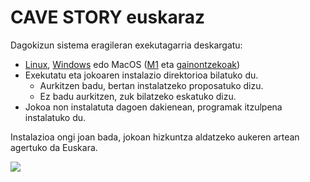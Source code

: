 # CAVE STORY euskaraz

Dagokizun sistema eragileran exekutagarria deskargatu:

* [Linux](./instalatzailea/cave_story_euskaraz_linux), [Windows](./instalatzailea/cave_story_euskaraz.exe) edo MacOS ([M1](./instalatzailea/cave_story_euskaraz_macos_m1) eta [gainontzekoak](./instalatzailea/cave_story_euskaraz_macos))
* Exekutatu eta jokoaren instalazio direktorioa bilatuko du.
  * Aurkitzen badu, bertan instalatzeko proposatuko dizu.
  * Ez badu aurkitzen, zuk bilatzeko eskatuko dizu.
* Jokoa non instalatuta dagoen dakienean, programak itzulpena instalatuko du.

Instalazioa ongi joan bada, jokoan hizkuntza aldatzeko aukeren artean agertuko da Euskara.

![](irudiak/menua.png)